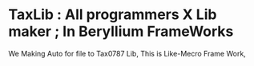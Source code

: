 # TaxLib : All programmers X Lib maker ; In Beryllium FrameWorks

We Making Auto for file to Tax0787 Lib,
This is Like-Mecro Frame Work,
